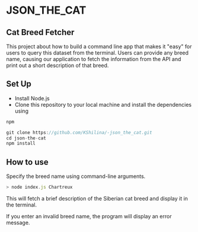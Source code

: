 #  JSON_THE_CAT
## Cat Breed Fetcher
 This project about how to build a command line app that makes it "easy" for users to query this dataset from the terminal. Users can provide any breed name, causing our application to fetch the information from the API and print out a short description of that breed.
## Set Up
- Install Node.js
- Clone this repository to your local machine and install the dependencies using 
```javascript
npm
```
```javascript
git clone https://github.com/KShilina/-json_the_cat.git
cd json-the-cat
npm install
```
## How to use
Specify the breed name using command-line arguments.
```javascript
> node index.js Chartreux
```
This will fetch a brief description of the Siberian cat breed and display it in the terminal.

If you enter an invalid breed name, the program will display an error message.
